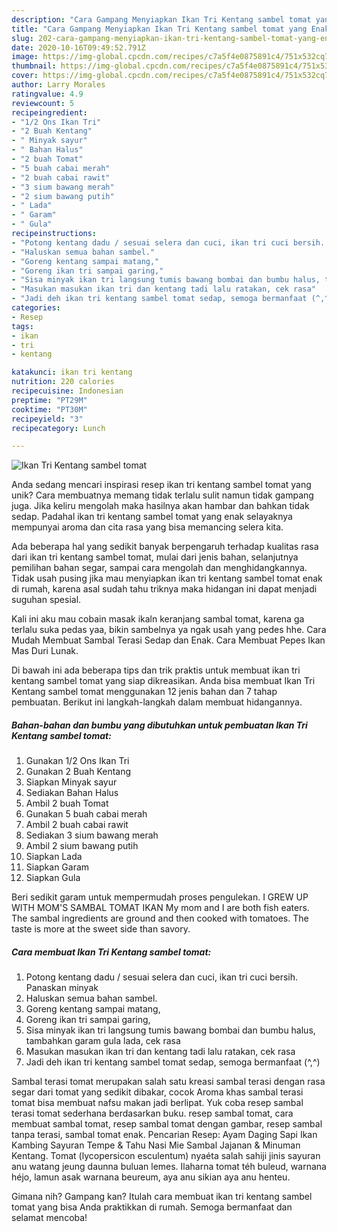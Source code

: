 ```yaml
---
description: "Cara Gampang Menyiapkan Ikan Tri Kentang sambel tomat yang Enak Banget"
title: "Cara Gampang Menyiapkan Ikan Tri Kentang sambel tomat yang Enak Banget"
slug: 202-cara-gampang-menyiapkan-ikan-tri-kentang-sambel-tomat-yang-enak-banget
date: 2020-10-16T09:49:52.791Z
image: https://img-global.cpcdn.com/recipes/c7a5f4e0875891c4/751x532cq70/ikan-tri-kentang-sambel-tomat-foto-resep-utama.jpg
thumbnail: https://img-global.cpcdn.com/recipes/c7a5f4e0875891c4/751x532cq70/ikan-tri-kentang-sambel-tomat-foto-resep-utama.jpg
cover: https://img-global.cpcdn.com/recipes/c7a5f4e0875891c4/751x532cq70/ikan-tri-kentang-sambel-tomat-foto-resep-utama.jpg
author: Larry Morales
ratingvalue: 4.9
reviewcount: 5
recipeingredient:
- "1/2 Ons Ikan Tri"
- "2 Buah Kentang"
- " Minyak sayur"
- " Bahan Halus"
- "2 buah Tomat"
- "5 buah cabai merah"
- "2 buah cabai rawit"
- "3 sium bawang merah"
- "2 sium bawang putih"
- " Lada"
- " Garam"
- " Gula"
recipeinstructions:
- "Potong kentang dadu / sesuai selera dan cuci, ikan tri cuci bersih. Panaskan minyak"
- "Haluskan semua bahan sambel."
- "Goreng kentang sampai matang,"
- "Goreng ikan tri sampai garing,"
- "Sisa minyak ikan tri langsung tumis bawang bombai dan bumbu halus, tambahkan garam gula lada, cek rasa"
- "Masukan masukan ikan tri dan kentang tadi lalu ratakan, cek rasa"
- "Jadi deh ikan tri kentang sambel tomat sedap, semoga bermanfaat (^,^)"
categories:
- Resep
tags:
- ikan
- tri
- kentang

katakunci: ikan tri kentang 
nutrition: 220 calories
recipecuisine: Indonesian
preptime: "PT29M"
cooktime: "PT30M"
recipeyield: "3"
recipecategory: Lunch

---
```



![Ikan Tri Kentang sambel tomat](https://img-global.cpcdn.com/recipes/c7a5f4e0875891c4/751x532cq70/ikan-tri-kentang-sambel-tomat-foto-resep-utama.jpg)

Anda sedang mencari inspirasi resep ikan tri kentang sambel tomat yang unik? Cara membuatnya memang tidak terlalu sulit namun tidak gampang juga. Jika keliru mengolah maka hasilnya akan hambar dan bahkan tidak sedap. Padahal ikan tri kentang sambel tomat yang enak selayaknya mempunyai aroma dan cita rasa yang bisa memancing selera kita.

Ada beberapa hal yang sedikit banyak berpengaruh terhadap kualitas rasa dari ikan tri kentang sambel tomat, mulai dari jenis bahan, selanjutnya pemilihan bahan segar, sampai cara mengolah dan menghidangkannya. Tidak usah pusing jika mau menyiapkan ikan tri kentang sambel tomat enak di rumah, karena asal sudah tahu triknya maka hidangan ini dapat menjadi suguhan spesial.

Kali ini aku mau cobain masak ikaln keranjang sambal tomat, karena ga terlalu suka pedas yaa, bikin sambelnya ya ngak usah yang pedes hhe. Cara Mudah Membuat Sambal Terasi Sedap dan Enak. Cara Membuat Pepes Ikan Mas Duri Lunak.


Di bawah ini ada beberapa tips dan trik praktis untuk membuat ikan tri kentang sambel tomat yang siap dikreasikan. Anda bisa membuat Ikan Tri Kentang sambel tomat menggunakan 12 jenis bahan dan 7 tahap pembuatan. Berikut ini langkah-langkah dalam membuat hidangannya.

<!--inarticleads1-->

##### Bahan-bahan dan bumbu yang dibutuhkan untuk pembuatan Ikan Tri Kentang sambel tomat:

1. Gunakan 1/2 Ons Ikan Tri
1. Gunakan 2 Buah Kentang
1. Siapkan  Minyak sayur
1. Sediakan  Bahan Halus
1. Ambil 2 buah Tomat
1. Gunakan 5 buah cabai merah
1. Ambil 2 buah cabai rawit
1. Sediakan 3 sium bawang merah
1. Ambil 2 sium bawang putih
1. Siapkan  Lada
1. Siapkan  Garam
1. Siapkan  Gula


Beri sedikit garam untuk mempermudah proses pengulekan. I GREW UP WITH MOM&#39;S SAMBAL TOMAT IKAN My mom and I are both fish eaters. The sambal ingredients are ground and then cooked with tomatoes. The taste is more at the sweet side than savory. 

<!--inarticleads2-->

##### Cara membuat Ikan Tri Kentang sambel tomat:

1. Potong kentang dadu / sesuai selera dan cuci, ikan tri cuci bersih. Panaskan minyak
1. Haluskan semua bahan sambel.
1. Goreng kentang sampai matang,
1. Goreng ikan tri sampai garing,
1. Sisa minyak ikan tri langsung tumis bawang bombai dan bumbu halus, tambahkan garam gula lada, cek rasa
1. Masukan masukan ikan tri dan kentang tadi lalu ratakan, cek rasa
1. Jadi deh ikan tri kentang sambel tomat sedap, semoga bermanfaat (^,^)


Sambal terasi tomat merupakan salah satu kreasi sambal terasi dengan rasa segar dari tomat yang sedikit dibakar, cocok Aroma khas sambal terasi tomat bisa membuat nafsu makan jadi berlipat. Yuk coba resep sambal terasi tomat sederhana berdasarkan buku. resep sambal tomat, cara membuat sambal tomat, resep sambal tomat dengan gambar, resep sambal tanpa terasi, sambal tomat enak. Pencarian Resep: Ayam Daging Sapi Ikan Kambing Sayuran Tempe &amp; Tahu Nasi Mie Sambal Jajanan &amp; Minuman Kentang. Tomat (lycopersicon esculentum) nyaéta salah sahiji jinis sayuran anu watang jeung daunna buluan lemes. Ilaharna tomat téh buleud, warnana héjo, lamun asak warnana beureum, aya anu sikian aya anu henteu. 

Gimana nih? Gampang kan? Itulah cara membuat ikan tri kentang sambel tomat yang bisa Anda praktikkan di rumah. Semoga bermanfaat dan selamat mencoba!
